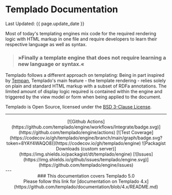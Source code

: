 # Templado Documentation

Last Updated: {{ page.update_date }}

Most of today's templating engines mix code for the required rendering logic with HTML markup in one file and require developers to learn their respective language as well as syntax.

> ### »Finally a template engine that does not require learning a new language or syntax.«

Templado follows a different approach on templating: Being in part inspired by [Tempan](https://github.com/watoki/tempan), Templado's main feature - the template rendering - relies solely on plain and standard HTML markup with a subset of RDFa annotations. The limited amount of display logic required is contained within the engine and triggered by the view model or form when being applied to the document. 

Templado is Open Source, licensed under the [BSD 3-Clause License](https://github.com/templado/engine/blob/main/LICENSE).


---
<center>
[![Github Actions](https://github.com/templado/engine/workflows/Integrate/badge.svg)](https://github.com/templado/engine/actions)
[![Test Coverage](https://codecov.io/gh/templado/engine/branch/main/graph/badge.svg?token=8YAY4WAQO8)](https://codecov.io/gh/templado/engine)
![Packagist Downloads (custom server)](https://img.shields.io/packagist/dt/templado/engine)
[![Issues](https://img.shields.io/github/issues/templado/engine.svg)](https://github.com/templado/engine/issues)
</center>
---

<center>
### This documentation covers Templado 5.0<br/>Please follow this link for [documentation on Templado 4.x](https://github.com/templado/documentation/blob/4.x/README.md)
</center>


